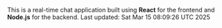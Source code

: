 This is a real-time chat application built using **React** for the frontend and **Node.js** for the backend.
Last updated: Sat Mar 15 08:09:26 UTC 2025
